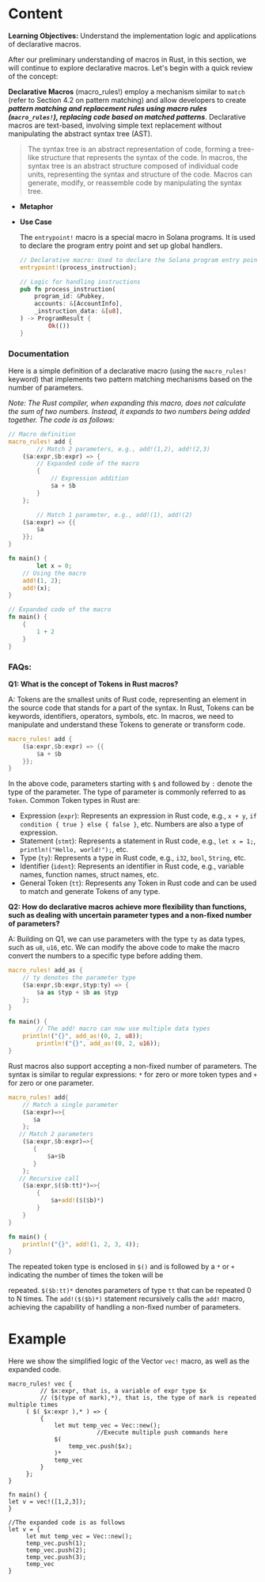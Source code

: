 # Content

**Learning Objectives:** Understand the implementation logic and applications of declarative macros.

After our preliminary understanding of macros in Rust, in this section, we will continue to explore declarative macros. Let's begin with a quick review of the concept:

**Declarative Macros** (macro_rules!) employ a mechanism similar to `match` (refer to Section 4.2 on pattern matching) and allow developers to create ***pattern matching and replacement rules using macro rules (`macro_rules!`), replacing code based on matched patterns***. Declarative macros are text-based, involving simple text replacement without manipulating the abstract syntax tree (AST).

> The syntax tree is an abstract representation of code, forming a tree-like structure that represents the syntax of the code. In macros, the syntax tree is an abstract structure composed of individual code units, representing the syntax and structure of the code. Macros can generate, modify, or reassemble code by manipulating the syntax tree.
> 
- **Metaphor**
- **Use Case**
    
    The `entrypoint!` macro is a special macro in Solana programs. It is used to declare the program entry point and set up global handlers.
    
    ```rust
    // Declarative macro: Used to declare the Solana program entry point function
    entrypoint!(process_instruction);
    
    // Logic for handling instructions
    pub fn process_instruction(
        program_id: &Pubkey,
        accounts: &[AccountInfo],
        _instruction_data: &[u8],
    ) -> ProgramResult {
            Ok(())
    }
    ```
    

### Documentation

Here is a simple definition of a declarative macro (using the `macro_rules!` keyword) that implements two pattern matching mechanisms based on the number of parameters.

*Note: The Rust compiler, when expanding this macro, does not calculate the sum of two numbers. Instead, it expands to two numbers being added together. The code is as follows:*

```rust
// Macro definition
macro_rules! add {
		// Match 2 parameters, e.g., add!(1,2), add!(2,3)
    ($a:expr,$b:expr) => {
        // Expanded code of the macro
        {
            // Expression addition
            $a + $b
        }
    };

		// Match 1 parameter, e.g., add!(1), add!(2)
    ($a:expr) => {{
        $a
    }};
}

fn main() {
		let x = 0;
    // Using the macro
    add!(1, 2);
    add!(x);
}

// Expanded code of the macro
fn main() {
	{
		1 + 2
	}
}
```

### FAQs:

**Q1: What is the concept of Tokens in Rust macros?**

A: Tokens are the smallest units of Rust code, representing an element in the source code that stands for a part of the syntax. In Rust, Tokens can be keywords, identifiers, operators, symbols, etc. In macros, we need to manipulate and understand these Tokens to generate or transform code.

```rust
macro_rules! add {
    ($a:expr,$b:expr) => {{
        $a + $b
    }};
}
```

In the above code, parameters starting with `$` and followed by `:` denote the type of the parameter. The type of parameter is commonly referred to as `Token`. Common Token types in Rust are:

- Expression (`expr`): Represents an expression in Rust code, e.g., `x + y`, `if condition { true } else { false }`, etc. Numbers are also a type of expression.
- Statement (`stmt`): Represents a statement in Rust code, e.g., `let x = 1;`, `println!("Hello, world!");`, etc.
- Type (`ty`): Represents a type in Rust code, e.g., `i32`, `bool`, `String`, etc.
- Identifier (`ident`): Represents an identifier in Rust code, e.g., variable names, function names, struct names, etc.
- General Token (`tt`): Represents any Token in Rust code and can be used to match and generate Tokens of any type.

**Q2: How do declarative macros achieve more flexibility than functions, such as dealing with uncertain parameter types and a non-fixed number of parameters?**

A: Building on Q1, we can use parameters with the type `ty` as data types, such as `u8`, `u16`, etc. We can modify the above code to make the macro convert the numbers to a specific type before adding them.

```rust
macro_rules! add_as {
    // ty denotes the parameter type
    ($a:expr,$b:expr,$typ:ty) => {
        $a as $typ + $b as $typ
    };
}

fn main() {
		// The add! macro can now use multiple data types
    println!("{}", add_as!(0, 2, u8));
		println!("{}", add_as!(0, 2, u16));
}
```

Rust macros also support accepting a non-fixed number of parameters. The syntax is similar to regular expressions: `*` for zero or more token types and `+` for zero or one parameter.

```rust
macro_rules! add{
    // Match a single parameter
    ($a:expr)=>{
       $a
    };
   // Match 2 parameters
    ($a:expr,$b:expr)=>{
       {
           $a+$b
       }
    };
   // Recursive call
    ($a:expr,$($b:tt)*)=>{
        {
            $a+add!($($b)*)
        }
    }
}

fn main() {
    println!("{}", add!(1, 2, 3, 4));
}
```

The repeated token type is enclosed in `$()` and is followed by a `*` or `+` indicating the number of times the token will be

repeated. `$($b:tt)*` denotes parameters of type `tt` that can be repeated 0 to N times. The `add!($($b)*)` statement recursively calls the `add!` macro, achieving the capability of handling a non-fixed number of parameters.

# Example

Here we show the simplified logic of the Vector `vec!` macro, as well as the expanded code.

```solidity
macro_rules! vec {
		 // $x:expr, that is, a variable of expr type $x
		 // ($(type of mark),*), that is, the type of mark is repeated multiple times
     ( $( $x:expr ),* ) => {
         {
             let mut temp_vec = Vec::new();
						 //Execute multiple push commands here
             $(
                 temp_vec.push($x);
             )*
             temp_vec
         }
     };
}

fn main() {
let v = vec!([1,2,3]);
}

//The expanded code is as follows
let v = {
     let mut temp_vec = Vec::new();
     temp_vec.push(1);
     temp_vec.push(2);
     temp_vec.push(3);
     temp_vec
}
```